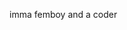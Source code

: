 imma femboy and a coder 

<!---
EmilGraas/EmilGraas is a ✨ special ✨ repository because its `README.md` (this file) appears on your GitHub profile.
You can click the Preview link to take a look at your changes.
--->
